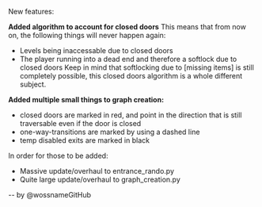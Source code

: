 New features:

**Added algorithm to account for closed doors**
This means that from now on, the following things will never happen again:
- Levels being inaccessable due to closed doors
- The player running into a dead end and therefore a softlock due to closed doors
Keep in mind that softlocking due to [missing items] is still completely possible, this closed doors algorithm is a whole different subject.

**Added multiple small things to graph creation:**
- closed doors are marked in red, and point in the direction that is still traversable even if the door is closed
- one-way-transitions are marked by using a dashed line
- temp disabled exits are marked in black

In order for those to be added:
- Massive update/overhaul to entrance_rando.py
- Quite large update/overhaul to graph_creation.py

-- by @wossnameGitHub
